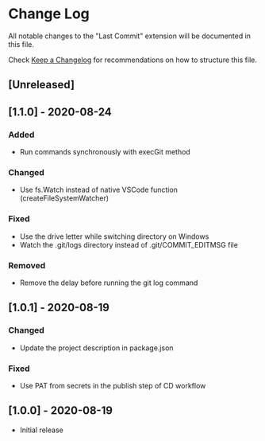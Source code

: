 # Change Log

All notable changes to the "Last Commit" extension will be documented in this file.

Check [Keep a Changelog](http://keepachangelog.com/) for recommendations on how to structure this file.

## [Unreleased]

## [1.1.0] - 2020-08-24
### Added
- Run commands synchronously with execGit method

### Changed
- Use fs.Watch instead of native VSCode function (createFileSystemWatcher)

### Fixed
- Use the drive letter while switching directory on Windows
- Watch the .git/logs directory instead of .git/COMMIT_EDITMSG file

### Removed
- Remove the delay before running the git log command

## [1.0.1] - 2020-08-19
### Changed
- Update the project description in package.json

### Fixed
- Use PAT from secrets in the publish step of CD workflow

## [1.0.0] - 2020-08-19

- Initial release